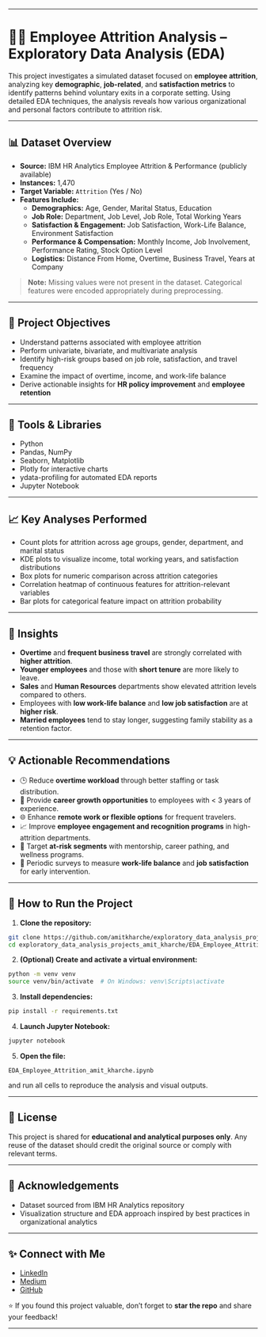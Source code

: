 
---

# 👨‍💼 Employee Attrition Analysis – Exploratory Data Analysis (EDA)

This project investigates a simulated dataset focused on **employee attrition**, analyzing key **demographic**, **job-related**, and **satisfaction metrics** to identify patterns behind voluntary exits in a corporate setting. Using detailed EDA techniques, the analysis reveals how various organizational and personal factors contribute to attrition risk.

---

## 📊 Dataset Overview

- **Source:** IBM HR Analytics Employee Attrition & Performance (publicly available)
- **Instances:** 1,470
- **Target Variable:** `Attrition` (Yes / No)
- **Features Include:**
  - **Demographics:** Age, Gender, Marital Status, Education
  - **Job Role:** Department, Job Level, Job Role, Total Working Years
  - **Satisfaction & Engagement:** Job Satisfaction, Work-Life Balance, Environment Satisfaction
  - **Performance & Compensation:** Monthly Income, Job Involvement, Performance Rating, Stock Option Level
  - **Logistics:** Distance From Home, Overtime, Business Travel, Years at Company

> **Note:** Missing values were not present in the dataset. Categorical features were encoded appropriately during preprocessing.

---

## 📌 Project Objectives

- Understand patterns associated with employee attrition
- Perform univariate, bivariate, and multivariate analysis
- Identify high-risk groups based on job role, satisfaction, and travel frequency
- Examine the impact of overtime, income, and work-life balance
- Derive actionable insights for **HR policy improvement** and **employee retention**

---

## 🔧 Tools & Libraries

- Python
- Pandas, NumPy
- Seaborn, Matplotlib
- Plotly for interactive charts
- ydata-profiling for automated EDA reports
- Jupyter Notebook

---

## 📈 Key Analyses Performed

- Count plots for attrition across age groups, gender, department, and marital status
- KDE plots to visualize income, total working years, and satisfaction distributions
- Box plots for numeric comparison across attrition categories
- Correlation heatmap of continuous features for attrition-relevant variables
- Bar plots for categorical feature impact on attrition probability

---

## 📌 Insights

- **Overtime** and **frequent business travel** are strongly correlated with **higher attrition**.
- **Younger employees** and those with **short tenure** are more likely to leave.
- **Sales** and **Human Resources** departments show elevated attrition levels compared to others.
- Employees with **low work-life balance** and **low job satisfaction** are at **higher risk**.
- **Married employees** tend to stay longer, suggesting family stability as a retention factor.

---

## 💡 Actionable Recommendations

- 🕒 Reduce **overtime workload** through better staffing or task distribution.
- 🧭 Provide **career growth opportunities** to employees with < 3 years of experience.
- 🌐 Enhance **remote work or flexible options** for frequent travelers.
- 📈 Improve **employee engagement and recognition programs** in high-attrition departments.
- 👥 Target **at-risk segments** with mentorship, career pathing, and wellness programs.
- 💬 Periodic surveys to measure **work-life balance** and **job satisfaction** for early intervention.

---

## 🧪 How to Run the Project

1. **Clone the repository:**
```bash
git clone https://github.com/amitkharche/exploratory_data_analysis_projects_amit_kharche.git
cd exploratory_data_analysis_projects_amit_kharche/EDA_Employee_Attrition_amit_kharche
````

2. **(Optional) Create and activate a virtual environment:**

```bash
python -m venv venv
source venv/bin/activate  # On Windows: venv\Scripts\activate
```

3. **Install dependencies:**

```bash
pip install -r requirements.txt
```

4. **Launch Jupyter Notebook:**

```bash
jupyter notebook
```

5. **Open the file:**

```
EDA_Employee_Attrition_amit_kharche.ipynb
```

and run all cells to reproduce the analysis and visual outputs.

---

## 📜 License

This project is shared for **educational and analytical purposes only**. Any reuse of the dataset should credit the original source or comply with relevant terms.

---

## 🤝 Acknowledgements

* Dataset sourced from IBM HR Analytics repository
* Visualization structure and EDA approach inspired by best practices in organizational analytics

---

## ✨ Connect with Me

* [LinkedIn](https://www.linkedin.com/in/amit-kharche)
* [Medium](https://medium.com/@amitkharche14)
* [GitHub](https://github.com/amitkharche)

⭐ If you found this project valuable, don’t forget to **star the repo** and share your feedback!

---
